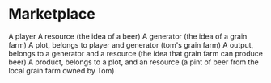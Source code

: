 # Marketplace


A player
A resource (the idea of a beer)
A generator (the idea of a grain farm)
A plot, belongs to player and generator (tom's grain farm)
A output, belongs to a generator and a resource (the idea that grain farm can produce beer)
A product, belongs to a plot, and an resource (a pint of beer from the local grain farm owned by Tom)
